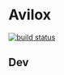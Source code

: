 # Avilox

[![build status](https://gitlab.com/Vahaagn/Avilox/badges/dev/build.svg)](https://gitlab.com/Vahaagn/Avilox/commits/dev)

## Dev
